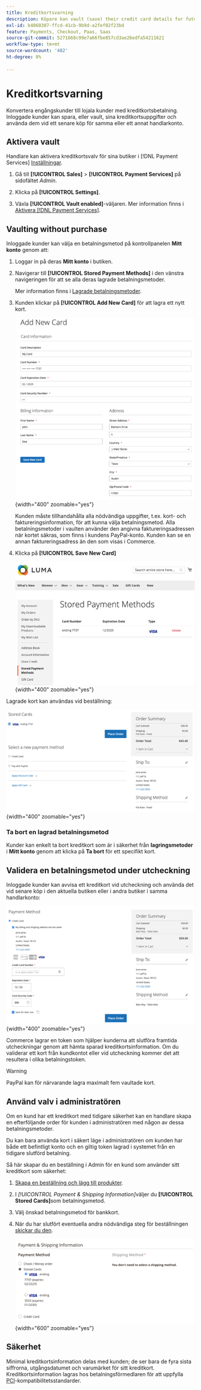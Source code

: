 ```yaml
---
title: Kreditkortsvarning
description: Köpare kan vault (save) their credit card details for future purchasing.
exl-id: b4060307-ffcd-41cb-9b9d-a2fef02f23bd
feature: Payments, Checkout, Paas, Saas
source-git-commit: 5271668c99e7a66fbe857cd3ae26edfa54211621
workflow-type: tm+mt
source-wordcount: '482'
ht-degree: 0%

---
```


# Kreditkortsvarning

Konvertera engångskunder till lojala kunder med kreditkortsbetalning. Inloggade kunder kan spara, eller vault, sina kreditkortsuppgifter och använda dem vid ett senare köp för samma eller ett annat handlarkonto.

## Aktivera vault

Handlare kan aktivera kreditkortsvalv för sina butiker i [!DNL Payment Services] [Inställningar](settings.md#card-vaulting).

1. Gå till **[!UICONTROL Sales]** > **[!UICONTROL Payment Services]** på sidofältet _Admin_.

1. Klicka på **[!UICONTROL Settings]**.

1. Växla **[!UICONTROL Vault enabled]**-väljaren. Mer information finns i [Aktivera [!DNL Payment Services]](settings.md#enable-payment-services).

## Vaulting without purchase

Inloggade kunder kan välja en betalningsmetod på kontrollpanelen **Mitt konto** genom att:

1. Loggar in på deras **Mitt konto** i butiken.

1. Navigerar till **[!UICONTROL Stored Payment Methods]** i den vänstra navigeringen för att se alla deras lagrade betalningsmetoder.

   Mer information finns i [Lagrade betalningsmetoder](https://experienceleague.adobe.com/sv/docs/commerce-admin/stores-sales/payments/stored-payment-methods).

1. Kunden klickar på **[!UICONTROL Add New Card]** för att lagra ett nytt kort.

   ![Lägg till nytt kort](assets/add-new-card.png){width="400" zoomable="yes"}

   Kunden måste tillhandahålla alla nödvändiga uppgifter, t.ex. kort- och faktureringsinformation, för att kunna välja betalningsmetod.
Alla betalningsmetoder i vaulten använder den angivna faktureringsadressen när kortet säkras, som finns i kundens PayPal-konto. Kunden kan se en annan faktureringsadress än den som visas i Commerce.

1. Klicka på **[!UICONTROL Save New Card]**

   ![Lagrade betalningsmetoder i mitt konto](assets/stored-payment-methods.png){width="400" zoomable="yes"}

Lagrade kort kan användas vid beställning:

![Använd lagrade autentiseringsuppgifter för framtida köp](assets/use-stored-card.png){width="400" zoomable="yes"}

### Ta bort en lagrad betalningsmetod

Kunder kan enkelt ta bort kreditkort som är i säkerhet från **lagringsmetoder** i **Mitt konto** genom att klicka på **Ta bort** för ett specifikt kort.

## Validera en betalningsmetod under utcheckning

Inloggade kunder kan avvisa ett kreditkort vid utcheckning och använda det vid senare köp i den aktuella butiken eller i andra butiker i samma handlarkonto:

![Vadera deras kreditkort för senare bruk](assets/save-card-for-later.png){width="400" zoomable="yes"}

Commerce lagrar en token som hjälper kunderna att slutföra framtida utcheckningar genom att hämta sparad kreditkortsinformation. Om du validerar ett kort från kundkontot eller vid utcheckning kommer det att resultera i olika betalningstoken.

>[!WARNING]
>
> PayPal kan för närvarande lagra maximalt fem vaultade kort.

## Använd valv i administratören

Om en kund har ett kreditkort med tidigare säkerhet kan en handlare skapa en efterföljande order för kunden i administratören med någon av dessa betalningsmetoder.

Du kan bara använda kort i säkert läge i administratören om kunden har både ett befintligt konto och en giltig token lagrad i systemet från en tidigare slutförd betalning.

Så här skapar du en beställning i Admin för en kund som använder sitt kreditkort som säkerhet:

1. [Skapa en beställning och lägg till produkter](https://experienceleague.adobe.com/docs/commerce-admin/stores-sales/point-of-purchase/assist/customer-account-create-order.html?lang=sv-SE).
1. I _[!UICONTROL Payment & Shipping Information]_&#x200B;väljer du **[!UICONTROL Stored Cards]**&#x200B;som betalningsmetod.
1. Välj önskad betalningsmetod för bankkort.
1. När du har slutfört eventuella andra nödvändiga steg för beställningen [skickar du den](https://experienceleague.adobe.com/docs/commerce-admin/stores-sales/point-of-purchase/assist/customer-account-create-order.html?lang=sv-SE#step-3%3A-submit-the-order).

   ![Använd kreditkort i betal i Admin för kund](assets/admin-vaultedcard.png){width="600" zoomable="yes"}

## Säkerhet

Minimal kreditkortsinformation delas med kunden; de ser bara de fyra sista siffrorna, utgångsdatumet och varumärket för sitt kreditkort. Kreditkortsinformation lagras hos betalningsförmedlaren för att uppfylla [PCI](security.md#PCI-compliance)-kompatibilitetsstandarder.
